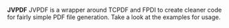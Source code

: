 **JVPDF**
JVPDF is a wrapper around TCPDF and FPDI to create cleaner code for fairly simple PDF file generation.
Take a look at the examples for usage.
